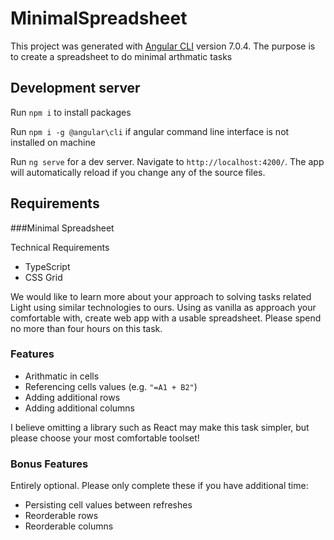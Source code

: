 # MinimalSpreadsheet


This project was generated with [Angular CLI](https://github.com/angular/angular-cli) version 7.0.4.
The purpose is to create a spreadsheet to do minimal arthmatic tasks


## Development server

Run `npm i` to install packages

Run `npm i -g @angular\cli` if angular command line interface is not installed on machine

Run `ng serve` for a dev server. Navigate to `http://localhost:4200/`. The app will automatically reload if you change any of the source files.




## Requirements


###Minimal Spreadsheet


Technical Requirements


- TypeScript
- CSS Grid


We would like to learn more about your approach to solving tasks related Light using similar technologies to ours.
Using as vanilla as approach your comfortable with, create web app with a usable spreadsheet. Please spend no more than four hours on this task.


### Features


- Arithmatic in cells
- Referencing cells values (e.g. `"=A1 + B2"`)
- Adding additional rows
- Adding additional columns


I believe omitting a library such as React may make this task simpler, but please choose your most comfortable toolset!


### Bonus Features


Entirely optional. Please only complete these if you have additional time:


- Persisting cell values between refreshes
- Reorderable rows
- Reorderable columns